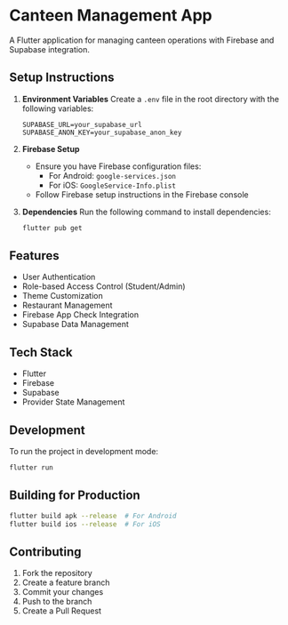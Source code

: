# Canteen Management App

A Flutter application for managing canteen operations with Firebase and Supabase integration.

## Setup Instructions

1. **Environment Variables**
   Create a `.env` file in the root directory with the following variables:
   ```
   SUPABASE_URL=your_supabase_url
   SUPABASE_ANON_KEY=your_supabase_anon_key
   ```

2. **Firebase Setup**
   - Ensure you have Firebase configuration files:
     - For Android: `google-services.json`
     - For iOS: `GoogleService-Info.plist`
   - Follow Firebase setup instructions in the Firebase console

3. **Dependencies**
   Run the following command to install dependencies:
   ```bash
   flutter pub get
   ```

## Features

- User Authentication
- Role-based Access Control (Student/Admin)
- Theme Customization
- Restaurant Management
- Firebase App Check Integration
- Supabase Data Management

## Tech Stack

- Flutter
- Firebase
- Supabase
- Provider State Management

## Development

To run the project in development mode:
```bash
flutter run
```

## Building for Production

```bash
flutter build apk --release  # For Android
flutter build ios --release  # For iOS
```

## Contributing

1. Fork the repository
2. Create a feature branch
3. Commit your changes
4. Push to the branch
5. Create a Pull Request
